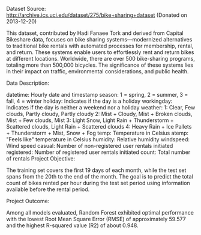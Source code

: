 Dataset Source: http://archive.ics.uci.edu/dataset/275/bike+sharing+dataset (Donated on 2013-12-20)

This dataset, contributed by Hadi Fanaee Tork and derived from Capital Bikeshare data, focuses on bike sharing systems—modernized alternatives to traditional bike rentals with automated processes for membership, rental, and return. These systems enable users to effortlessly rent and return bikes at different locations. Worldwide, there are over 500 bike-sharing programs, totaling more than 500,000 bicycles. The significance of these systems lies in their impact on traffic, environmental considerations, and public health.

Data Description:

datetime: Hourly date and timestamp
season: 1 = spring, 2 = summer, 3 = fall, 4 = winter
holiday: Indicates if the day is a holiday
workingday: Indicates if the day is neither a weekend nor a holiday
weather:
1: Clear, Few clouds, Partly cloudy, Partly cloudy
2: Mist + Cloudy, Mist + Broken clouds, Mist + Few clouds, Mist
3: Light Snow, Light Rain + Thunderstorm + Scattered clouds, Light Rain + Scattered clouds
4: Heavy Rain + Ice Pallets + Thunderstorm + Mist, Snow + Fog
temp: Temperature in Celsius
atemp: "Feels like" temperature in Celsius
humidity: Relative humidity
windspeed: Wind speed
casual: Number of non-registered user rentals initiated
registered: Number of registered user rentals initiated
count: Total number of rentals
Project Objective:

The training set covers the first 19 days of each month, while the test set spans from the 20th to the end of the month. The goal is to predict the total count of bikes rented per hour during the test set period using information available before the rental period.

Project Outcome:

Among all models evaluated, Random Forest exhibited optimal performance with the lowest Root Mean Square Error (RMSE) of approximately 59.577 and the highest R-squared value (R2) of about 0.948.






